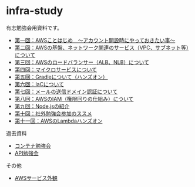 # infra-study

有志勉強会用資料です。

- [第一回：AWSことはじめ　～アカウント開設時にやっておきたい事～](/001/slide.md)
- [第二回：AWSの基盤、ネットワーク関連のサービス（VPC、サブネット等）について](/002/slide.md)
- [第三回：AWSのロードバランサー（ALB、NLB）について](/003/slide.md)
- [第四回：マイクロサービスについて](/004/slide.md)
- [第五回：Gradleについて（ハンズオン）](/005/slide.md)
- [第六回：IaCについて](/006/slide.md)
- [第七回：メールの送信ドメイン認証について](/007/slide.md)
- [第八回：AWSのIAM（権限回りの仕組み）について](/008/slide.md)
- [第九回：Node.jsの紹介](/009/slide.md)
- [第十回：社外勉強会参加のススメ](/010/slide.md)
- [第十一回：AWSのLambdaハンズオン](/011/slide.md)

過去資料

- [コンテナ勉強会](/000/slide-container.md)
- [API勉強会](/000/slide-api.md)

その他

- [AWSサービス外観](/AWS-Service/slide.md)
